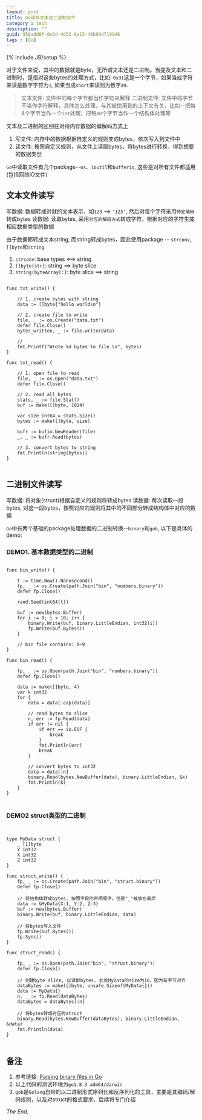 ```yaml
---
layout: post
title: Go读写文本及二进制文件
category : tech
description: ""
guid: 958add0f-0c6d-4d32-8a15-48b99d719946
tags : [Go]
---
```

{% include JB/setup %}


对于文件来说，其中的数据就是byte，无所谓文本还是二进制。当提及文本和二进制时，是指对这些bytes的处理方式，比如: 
`0x31`这是一个字节，如果当成字符来读是数字字符为`1`, 如果当成`short`来读则为数字`49`.

>   文本文件: 文件中的每个字节都当作字符来解释
>   二进制文件: 文件中的字节不当作字符解释，具体怎么处理，与其被使用到的上下文有关，比如--把每4个字节当作一个`int`处理，把每`40`个字节当作一个结构体处理等


文本及二进制的区别在对待内存数据的编解码方式上
1. 写文件: 内存中的数据根据自定义的规则变成bytes，依次写入到文件中
2. 读文件: 按照自定义规则，从文件上读取bytes，将bytes进行转换，得到想要的数据类型

`Go`中读取文件有几个package--`os`、`ioutil`和`bufferio`, 这些是对所有文件都适用(包括网络IO文件)

## 文本文件读写
写数据: 数据转成对就的文本表示，如`123` ==> `'123'`, 然后对每个字符采用`特定编码`转成bytes
读数据: 读取bytes, 采用`对应的解码方式`转成字符，根据对应的字符生成相应数据类型的数据

由于数据都转成文本string, 而string转成bytes，因此使用package -- `strconv`, `[]byte`和`string`

1. `strconv`: base types <==> string
2. `[]byte{str}`: string ==> byte slice
3. `string(byteArray[:]`: byte slice ==> string


<pre>
<code class="go">
func txt_write() {
    
    // 1. create bytes with string
    data := []byte{"hello world\n"}

    // 2. create file to write
    file, _ := os.Create("data.txt")
    defer file.Close()
    bytes_written, _ := file.write(data)

    // 
    fmt.Printf("Wrote %d bytes to file \n", bytes)
}

func txt_read() {

    // 1. open file to read
    file, _ := os.Open("data.txt")
	defer file.Close()

    // 2. read all bytes
    stats, _ := file.Stat()
	buf := make([]byte, 1024)

    var size int64 = stats.Size()
    bytes := make([]byte, size)

    bufr := bufio.NewReader(file)
    _, _ := bufr.Read(bytes)
    
    // 3. convert bytes to string
    fmt.Println(string(bytes))
}
</code>
</pre>




## 二进制文件读写
写数据: 将对象(struct)根据自定义的规则将转成bytes
读数据: 每次读取一段bytes, 对这一段bytes，按照对应的规则将其中的不同部分转成结构体中对应的数据

`Go`中有两个基础的package处理数据的二进制转换--`binary`和`gob`, 以下是具体的demo:


### DEMO1. 基本数据类型的二进制
<pre>
<code class="go">
func bin_write() {
	
	t := time.Now().Nanosecond()
	fp, _ := os.Create(path.Join("bin", "numbers.binary"))
	defer fp.Close()

	rand.Seed(int64(t))

	buf := new(bytes.Buffer)
	for i := 0; i < 10; i++ {
		binary.Write(buf, binary.LittleEndian, int32(i))
		fp.Write(buf.Bytes())
	}

    // bin file contains: 0~9
}

func bin_read() {

	fp, _ := os.Open(path.Join("bin", "numbers.binary"))
	defer fp.Close()

	data := make([]byte, 4)
	var k int32
	for {
		data = data[:cap(data)]

        // read bytes to slice
		n, err := fp.Read(data)
		if err != nil {
			if err == io.EOF {
				break
			}
			fmt.Println(err)
			break
		}

        // convert bytes to int32
		data = data[:n]
		binary.Read(bytes.NewBuffer(data), binary.LittleEndian, &k)
		fmt.Println(k)
	}
}
</code>
</pre>


### DEMO2 struct类型的二进制

<pre>
<code class="go">

type MyData struct {
	_ [1]byte
	Y int32
	X int32
	Z int32
}

func struct_write() {
	fp, _ := os.Create(path.Join("bin", "struct.binary"))
	defer fp.Close()

    // 将结构体转成bytes, 按照字段的声明顺序，但是"_"被放在最后
	data := &MyData{X:1, Y:2, Z:3}
	buf := new(bytes.Buffer)
	binary.Write(buf, binary.LittleEndian, data)

    // 将bytes写入文件
	fp.Write(buf.Bytes())
	fp.Sync()
}

func struct_read() {

	fp, _ := os.Open(path.Join("bin", "struct.binary"))
	defer fp.Close()

    // 创建byte slice, 以读取bytes. 此处MyData的size为16，因为有字节对齐
	dataBytes := make([]byte, unsafe.Sizeof(MyData{}))
	data := MyData{}
	n, _ := fp.Read(dataBytes)
	dataBytes = dataBytes[:n]

    // 将bytes转成对应的struct
	binary.Read(bytes.NewBuffer(dataBytes), binary.LittleEndian, &data)
	fmt.Println(data)
}
</code>
</pre>



## 备注
1. 参考链接: [Parsing binary files in Go](https://www.jonathan-petitcolas.com/2014/09/25/parsing-binary-files-in-go.html)    
2. 以上代码的测试环境为`go1.8.3 adm64/darwin`
3. `gob`是`Golang`自带的以二进制形式序列化和反序列化的工具，主要是其编码/解码规则，以及对struct的格式要求，后续将专门介绍

*The End.*






